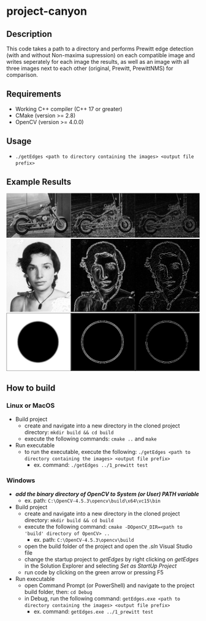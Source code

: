 # project-canyon

## Description
This code takes a path to a directory and performs Prewitt edge detection (with and without Non-maxima supression) on each compatible image and writes seperately for each image the results, as well as an image with all three images next to each other (original, Prewitt, PrewittNMS) for comparison.

## Requirements
- Working C++ compiler (C++ 17 or greater)
- CMake (version >= 2.8)
- OpenCV (version >= 4.0.0)

## Usage
- `./getEdges <path to directory containing the images> <output file prefix>`

## Example Results

![Motor](test_outputs/output_motor_combined.jpg)
![Julia](test_outputs/output_julia_combined.jpg)
![CirleGrey](test_outputs/output_circlegrey_combined.jpg)

## How to build
### Linux or MacOS
- Build project
  - create and navigate into a new directory in the cloned project directory: `mkdir build && cd build`
  - execute the following commands: `cmake ..` and `make`
- Run executable
  - to run the executable, execute the following: `./getEdges <path to directory containing the images> <output file prefix>`
    - ex. command: `./getEdges ../1_prewitt test`
    
### Windows
- ***add the binary directory of OpenCV to System (or User) PATH variable***
  - ex. path: `C:\OpenCV-4.5.3\opencv\build\x64\vc15\bin`
- Build project
  - create and navigate into a new directory in the cloned project directory: `mkdir build && cd build`
  - execute the following command: `cmake -DOpenCV_DIR=<path to 'build' directory of OpenCV> ..`
    - ex. path: `C:\OpenCV-4.5.3\opencv\build`
  - open the build folder of the project and open the *.sln* Visual Studio file
  - change the startup project to *getEdges* by right clicking on *getEdges* in the Solution Explorer and selecting *Set as StartUp Project*
  - run code by clicking on the green arrow or pressing F5
- Run executable
  - open Command Prompt (or PowerShell) and navigate to the project build folder, then: `cd Debug`
  - in Debug, run the following command: `getEdges.exe <path to directory containing the images> <output file prefix>`
    - ex. command: `getEdges.exe ../1_prewitt test`
